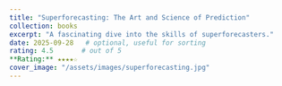 ```yaml
---
title: "Superforecasting: The Art and Science of Prediction"
collection: books
excerpt: "A fascinating dive into the skills of superforecasters."
date: 2025-09-28   # optional, useful for sorting
rating: 4.5       # out of 5
**Rating:** ★★★★☆  
cover_image: "/assets/images/superforecasting.jpg"
---
```


